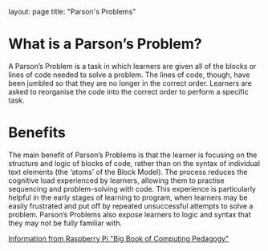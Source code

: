 layout: page
title: "Parson's Problems"

# What is a Parson’s Problem? 
A Parson’s Problem is a task in which learners are given all of the blocks or lines of code needed to solve a problem. The lines of code, though, have been jumbled so that they are no longer in the correct order. Learners are asked to reorganise the code into the correct order to perform a specific task. 
# Benefits
The main benefit of Parson’s Problems is that the learner is focusing on the structure and logic of blocks of code, rather than on the syntax of individual text elements (the ‘atoms’ of the Block Model). The process reduces the cognitive load experienced by learners, allowing them to practise sequencing and problem-solving with code. This experience is particularly helpful in the early stages of learning to program, when learners may be easily frustrated and put off by repeated unsuccessful attempts to solve a problem. Parson’s Problems also expose learners to logic and syntax that they may not be fully familiar with.

[Information from Raspberry Pi "Big Book of Computing Pedagogy"](https://www.raspberrypi.org/hello-world/issues/the-big-book-of-computing-pedagogy)
